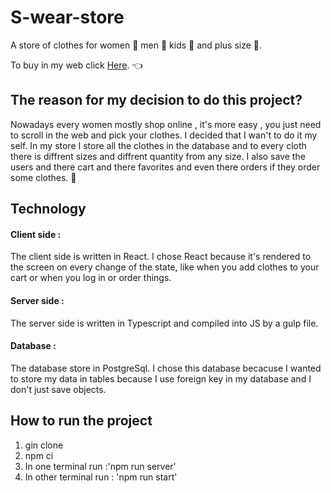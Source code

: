 # S-wear-store

A store of clothes for women :dress: men :necktie: kids :shirt: and plus size :womans_clothes:. 

To buy in my web click [Here](https://s-wear-store.herokuapp.com/). :point_left:

## The reason for my decision to do this project?

Nowadays every women mostly shop online , it's more easy , you just need to scroll in the web and pick your clothes.
I decided that I wan't to do it my self.
In my store I store all the clothes in the database and to every cloth there is diffrent sizes and diffrent quantity from any size.
I also save the users and there cart and there favorites and even there orders if they order some clothes. :briefcase:

## Technology
#### Client side :
 The client side is written in React.
 I chose React because it's rendered to the screen on every change of the state, like when you add clothes to your cart or when you log in or order things.

 
 #### Server side :
The server side is written in Typescript and compiled into JS by a gulp file.
 
 #### Database :
 The database store in PostgreSql.
 I chose this database becacuse I wanted to store my data in tables because I use foreign key in my database and I don't just save objects.
 
 ## How to run the project
 1. gin clone
 2. npm ci
 3. In one terminal run :'npm run server'
 4. In other terminal run : 'npm run start'


